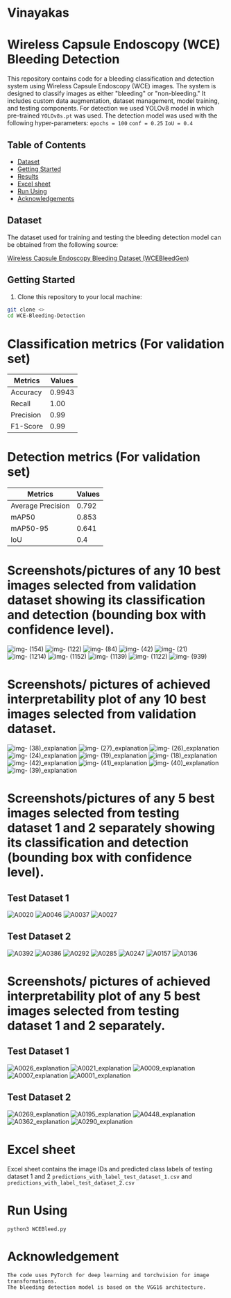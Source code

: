 # Vinayakas
# Wireless Capsule Endoscopy (WCE) Bleeding Detection

This repository contains code for a bleeding classification and detection system using Wireless Capsule Endoscopy (WCE) images. The system is designed to classify images as either "bleeding" or "non-bleeding." It includes custom data augmentation, dataset management, model training, and testing components. For detection we used YOLOv8 model in which pre-trained `YOLOv8s.pt` was used. The detection model was used with the following hyper-parameters:
`epochs = 100` `conf = 0.25` `IoU = 0.4`

## Table of Contents
- [Dataset](#dataset)
- [Getting Started](#gettingstarted)
- [Results](#results)
- [Excel sheet](#excelsheet)
- [Run Using](#runusing)
- [Acknowledgements](#acknowledgements)
## Dataset

The dataset used for training and testing the bleeding detection model can be obtained from the following source:

[Wireless Capsule Endoscopy Bleeding Dataset (WCEBleedGen)](https://zenodo.org/record/7548320)

## Getting Started

1. Clone this repository to your local machine:

```bash
git clone <>
cd WCE-Bleeding-Detection
```


# Classification metrics (For validation set)
| Metrics | Values |
| ------------- | ------------- |
|  Accuracy     |    0.9943      |
|  Recall       |    1.00      |
|  Precision    |    0.99      |
|  F1-Score     |    0.99   |


# Detection metrics (For validation set)
| Metrics | Values |
| ------------- | ------------- |
|       Average Precision   |    0.792      |
|  mAP50       | 0.853         |
|  mAP50-95   |  0.641         |
|  IoU   |  0.4         |

# Screenshots/pictures of any 10 best images selected from validation dataset showing its classification and detection (bounding box with confidence level).
![img- (154)](https://github.com/arunsahu159/Vinayakas/assets/61779161/a5d1689d-d2c8-4dc8-9ea3-bb15fd4ace9d)
![img- (122)](https://github.com/arunsahu159/Vinayakas/assets/61779161/74f29d57-064d-40b8-8f44-23dff1a6fc61)
![img- (84)](https://github.com/arunsahu159/Vinayakas/assets/61779161/da04b7e2-5e6c-402c-8f70-3b4a0d267a89)
![img- (42)](https://github.com/arunsahu159/Vinayakas/assets/61779161/f78ecfc2-4863-4b27-9305-5e8f964aa54f)
![img- (21)](https://github.com/arunsahu159/Vinayakas/assets/61779161/6a442e61-dbcd-4719-a3fe-0333b228d311)
![img- (1214)](https://github.com/arunsahu159/Vinayakas/assets/61779161/86c70768-0763-4e63-9800-fa00817ffa46)
![img- (1152)](https://github.com/arunsahu159/Vinayakas/assets/61779161/517b645b-665f-4f5d-b0b7-b9e3368d5473)
![img- (1139)](https://github.com/arunsahu159/Vinayakas/assets/61779161/38728241-4586-4173-9be3-936be3567155)
![img- (1122)](https://github.com/arunsahu159/Vinayakas/assets/61779161/b4a15056-5505-43d7-82f5-2ee83c606324)
![img- (939)](https://github.com/arunsahu159/Vinayakas/assets/61779161/71425ea1-dc46-4723-9e09-d596a7c0b50e)


# Screenshots/ pictures of achieved interpretability plot of any 10 best images selected from validation dataset.

![img- (38)_explanation](https://github.com/arunsahu159/Vinayakas/assets/61779161/c3a4ed78-754c-4523-9475-f14abb6887d4)
![img- (27)_explanation](https://github.com/arunsahu159/Vinayakas/assets/61779161/b8466c0a-69c7-4bf2-909a-4325991cd938)
![img- (26)_explanation](https://github.com/arunsahu159/Vinayakas/assets/61779161/6a41d0a8-182e-4daf-9ad1-1e6b92975d82)
![img- (24)_explanation](https://github.com/arunsahu159/Vinayakas/assets/61779161/29abedc9-c8dd-4472-8136-396e8d4b5f92)
![img- (19)_explanation](https://github.com/arunsahu159/Vinayakas/assets/61779161/8ecd99a6-5328-4068-a8ca-119116314c0b)
![img- (18)_explanation](https://github.com/arunsahu159/Vinayakas/assets/61779161/64883739-8205-42a3-92ea-353afd1da983)
![img- (42)_explanation](https://github.com/arunsahu159/Vinayakas/assets/61779161/e1ce00ca-2b0a-464c-a419-d87c2b8cb26c)
![img- (41)_explanation](https://github.com/arunsahu159/Vinayakas/assets/61779161/4a8a8311-507d-4932-a8ea-2811e348d04c)
![img- (40)_explanation](https://github.com/arunsahu159/Vinayakas/assets/61779161/678e4cb0-2e4f-4e63-a1fd-2e219a6f9759)
![img- (39)_explanation](https://github.com/arunsahu159/Vinayakas/assets/61779161/fd01bfb8-d2a1-4be6-b292-c29a8cf1e9ff)

# Screenshots/pictures of any 5 best images selected from testing dataset 1 and 2 separately showing its classification and detection (bounding box with confidence level).
## Test Dataset 1
![A0020](https://github.com/arunsahu159/Vinayakas/assets/61779161/e4065d09-c2fb-47ab-81ce-f28078c8cefd)
![A0046](https://github.com/arunsahu159/Vinayakas/assets/61779161/fef127d3-582c-4f0a-9add-aaa64386cef2)
![A0037](https://github.com/arunsahu159/Vinayakas/assets/61779161/813d223b-d77c-454c-8f12-13508d57831a)
![A0027](https://github.com/arunsahu159/Vinayakas/assets/61779161/f7f1efb0-4162-4c44-b339-b7b471db86db)



## Test Dataset 2
![A0392](https://github.com/arunsahu159/Vinayakas/assets/61779161/3278a7f5-4361-43d5-8a56-b2399cb3d1de)
![A0386](https://github.com/arunsahu159/Vinayakas/assets/61779161/2e1bf63d-bdc8-4c2d-ad25-b1d279a1e3af)
![A0292](https://github.com/arunsahu159/Vinayakas/assets/61779161/33488226-e272-4105-9d3d-d0ef80c2ac28)
![A0285](https://github.com/arunsahu159/Vinayakas/assets/61779161/b11821ac-288f-4b0a-a1be-5bb8cd0df261)
![A0247](https://github.com/arunsahu159/Vinayakas/assets/61779161/aaf20039-11fd-49eb-a6e3-438622f34b10)
![A0157](https://github.com/arunsahu159/Vinayakas/assets/61779161/54d1601a-4aad-4bb1-88c6-1550afeeaa40)
![A0136](https://github.com/arunsahu159/Vinayakas/assets/61779161/726ae631-3c46-48b4-b19f-26d200657ba9)

# Screenshots/ pictures of achieved interpretability plot of any 5 best images selected from testing dataset 1 and 2 separately.
## Test Dataset 1
![A0026_explanation](https://github.com/arunsahu159/Vinayakas/assets/61779161/bf72a2a1-12a3-4e1a-b8b7-d635b23c2f64)
![A0021_explanation](https://github.com/arunsahu159/Vinayakas/assets/61779161/78ff20af-9b17-442c-a489-9871b06a2b04)
![A0009_explanation](https://github.com/arunsahu159/Vinayakas/assets/61779161/7f07e0c6-0625-4da8-959c-0990146ba50d)
![A0007_explanation](https://github.com/arunsahu159/Vinayakas/assets/61779161/648098bd-f4b5-4cbc-8c7a-f39ce1f4a52e)
![A0001_explanation](https://github.com/arunsahu159/Vinayakas/assets/61779161/82908e4b-b278-4ab3-81ab-2b2240fc87d3)

## Test Dataset 2
![A0269_explanation](https://github.com/arunsahu159/Vinayakas/assets/61779161/b48e1688-96d8-4d2d-972f-df1f96083421)
![A0195_explanation](https://github.com/arunsahu159/Vinayakas/assets/61779161/be495118-ef80-4c25-a3b5-5d579b21ad38)
![A0448_explanation](https://github.com/arunsahu159/Vinayakas/assets/61779161/c63a2075-b1ba-4407-a9d7-1d211e319afd)
![A0362_explanation](https://github.com/arunsahu159/Vinayakas/assets/61779161/1bf28ebc-baa7-4ec3-b360-0b7409c74f5f)
![A0290_explanation](https://github.com/arunsahu159/Vinayakas/assets/61779161/a0ac937f-7fb3-4bba-a8f3-6c8cb835e410)




# Excel sheet
Excel sheet contains the image IDs and predicted class labels of testing dataset 1 and 2 `predictions_with_label_test_dataset_1.csv` and `predictions_with_label_test_dataset_2.csv`
# Run Using
`python3 WCEBleed.py`

# Acknowledgement
    The code uses PyTorch for deep learning and torchvision for image transformations.
    The bleeding detection model is based on the VGG16 architecture.
